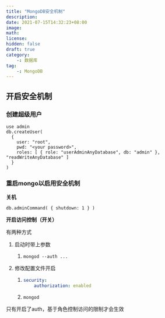 ```yaml
---
title: "MongoDB安全机制"
description: 
date: 2021-07-15T14:32:23+08:00
image: 
math: 
license: 
hidden: false
draft: true
category:
    -: 数据库
tag:
    -: MongoDB
---
```


## 开启安全机制

### 创建超级用户

```shell
use admin
db.createUser(
  {
    user: "root",
    pwd: "<your password>", 
    roles: [ { role: "userAdminAnyDatabase", db: "admin" }, "readWriteAnyDatabase" ]
  }
)
```



### 重启mongo以启用安全机制

**关机**

```shell
db.adminCommand( { shutdown: 1 } )
```

**开启访问控制（开关）**

有两种方式

1. 启动时带上参数

   1. `mongod --auth ...`

2. 修改配置文件开启

   1. ```yaml
      security:
          authorization: enabled
      ```

   2. `mongod`

只有开启了auth，基于角色控制访问的限制才会生效

